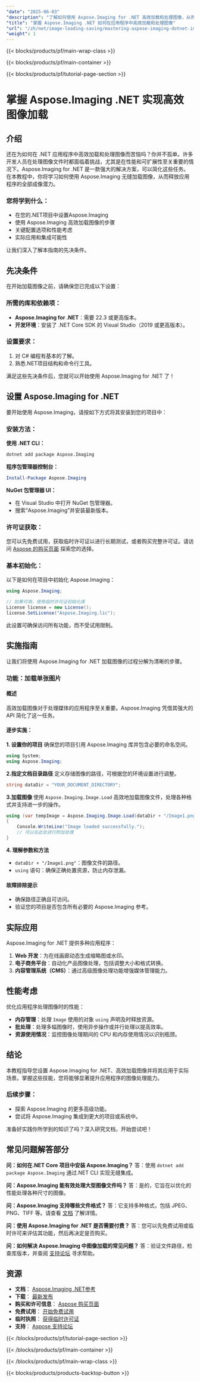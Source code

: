 ```yaml
---
"date": "2025-06-03"
"description": "了解如何使用 Aspose.Imaging for .NET 高效加载和处理图像，从而增强应用程序的性能和可扩展性。"
"title": "掌握 Aspose.Imaging .NET 如何在应用程序中高效加载和处理图像"
"url": "/zh/net/image-loading-saving/mastering-aspose-imaging-dotnet-image-loading/"
"weight": 1
---
```


{{< blocks/products/pf/main-wrap-class >}}

{{< blocks/products/pf/main-container >}}

{{< blocks/products/pf/tutorial-page-section >}}
# 掌握 Aspose.Imaging .NET 实现高效图像加载

## 介绍
还在为如何在 .NET 应用程序中高效加载和处理图像而苦恼吗？你并不孤单。许多开发人员在处理图像文件时都面临着挑战，尤其是在性能和可扩展性至关重要的情况下。Aspose.Imaging for .NET 是一款强大的解决方案，可以简化这些任务。在本教程中，你将学习如何使用 Aspose.Imaging 无缝加载图像，从而释放应用程序的全部成像潜力。

### 您将学到什么：
- 在您的.NET项目中设置Aspose.Imaging
- 使用 Aspose.Imaging 高效加载图像的步骤
- 关键配置选项和性能考虑
- 实际应用和集成可能性

让我们深入了解本指南的先决条件。

## 先决条件
在开始加载图像之前，请确保您已完成以下设置：

### 所需的库和依赖项：
- **Aspose.Imaging for .NET**：需要 22.3 或更高版本。
- **开发环境**：安装了 .NET Core SDK 的 Visual Studio（2019 或更高版本）。

### 设置要求：
1. 对 C# 编程有基本的了解。
2. 熟悉.NET项目结构和命令行工具。

满足这些先决条件后，您就可以开始使用 Aspose.Imaging for .NET 了！

## 设置 Aspose.Imaging for .NET
要开始使用 Aspose.Imaging，请按如下方式将其安装到您的项目中：

### 安装方法：
**使用 .NET CLI：**

```bash
dotnet add package Aspose.Imaging
```

**程序包管理器控制台：**

```powershell
Install-Package Aspose.Imaging
```

**NuGet 包管理器 UI：**
- 在 Visual Studio 中打开 NuGet 包管理器。
- 搜索“Aspose.Imaging”并安装最新版本。

### 许可证获取：
您可以先免费试用，获取临时许可证以进行长期测试，或者购买完整许可证。请访问 [Aspose 的购买页面](https://purchase.aspose.com/buy) 探索您的选择。

### 基本初始化：
以下是如何在项目中初始化 Aspose.Imaging：

```csharp
using Aspose.Imaging;

// 如果可用，使用临时许可证初始化库
License license = new License();
license.SetLicense("Aspose.Imaging.lic");
```

此设置可确保访问所有功能，而不受试用限制。

## 实施指南
让我们将使用 Aspose.Imaging for .NET 加载图像的过程分解为清晰的步骤。

### 功能：加载单张图片
#### 概述
高效加载图像对于处理媒体的应用程序至关重要。Aspose.Imaging 凭借其强大的 API 简化了这一任务。

#### 逐步实施：
**1. 设置你的项目**
确保您的项目引用 Aspose.Imaging 库并包含必要的命名空间。

```csharp
using System;
using Aspose.Imaging;
```

**2.指定文档目录路径**
定义存储图像的路径，可根据您的环境设置进行调整。

```csharp
string dataDir = "YOUR_DOCUMENT_DIRECTORY";
```

**3.加载图像**
使用 `Aspose.Imaging.Image.Load` 高效地加载图像文件，处理各种格式并支持进一步的操作。

```csharp
using (var tempImage = Aspose.Imaging.Image.Load(dataDir + "/Image1.png"))
{
    Console.WriteLine("Image loaded successfully.");
    // 可以在此处进行附加处理
}
```

**4. 理解参数和方法**
- `dataDir + "/Image1.png"`：图像文件的路径。
- `using` 语句：确保正确处置资源，防止内存泄漏。

#### 故障排除提示
- 确保路径正确且可访问。
- 验证您的项目是否包含所有必要的 Aspose.Imaging 参考。

## 实际应用
Aspose.Imaging for .NET 提供多种应用程序：
1. **Web 开发**：为在线画廊动态生成缩略图或水印。
2. **电子商务平台**：自动化产品图像处理，包括调整大小和格式转换。
3. **内容管理系统（CMS）**：通过高级图像处理功能增强媒体管理能力。

## 性能考虑
优化应用程序处理图像时的性能：
- **内存管理**：处理 `Image` 使用的对象 `using` 声明及时释放资源。
- **批处理**：处理多幅图像时，使用异步操作或并行处理以提高效率。
- **资源使用情况**：监控图像处理期间的 CPU 和内存使用情况以识别瓶颈。

## 结论
本教程指导您设置 Aspose.Imaging for .NET、高效加载图像并将其应用于实际场景。掌握这些技能，您将能够显著提升应用程序的图像处理能力。

### 后续步骤：
- 探索 Aspose.Imaging 的更多高级功能。
- 尝试将 Aspose.Imaging 集成到更大的项目或系统中。

准备好实践你所学到的知识了吗？深入研究文档，开始尝试吧！

## 常见问题解答部分
**问：如何在.NET Core 项目中安装 Aspose.Imaging？**
答：使用 `dotnet add package Aspose.Imaging` 通过.NET CLI 实现无缝集成。

**问：Aspose.Imaging 能有效处理大型图像文件吗？**
答：是的，它旨在以优化的性能处理各种尺寸的图像。

**问：Aspose.Imaging 支持哪些文件格式？**
答：它支持多种格式，包括 JPEG、PNG、TIFF 等。请查看 [文档](https://reference.aspose.com/imaging/net/) 了解详情。

**问：使用 Aspose.Imaging for .NET 是否需要付费？**
答：您可以先免费试用或临时许可来评估其功能，然后再决定是否购买。

**问：如何解决 Aspose.Imaging 中图像加载的常见问题？**
答：验证文件路径，检查库版本，并查阅 [支持论坛](https://forum.aspose.com/c/imaging/10) 寻求帮助。

## 资源
- **文档**： [Aspose.Imaging .NET参考](https://reference.aspose.com/imaging/net/)
- **下载**： [最新发布](https://releases.aspose.com/imaging/net/)
- **购买和许可信息**： [Aspose 购买页面](https://purchase.aspose.com/buy)
- **免费试用**： [开始免费试用](https://releases.aspose.com/imaging/net/)
- **临时执照**： [获得临时许可证](https://purchase.aspose.com/temporary-license/)
- **支持**： [Aspose 支持论坛](https://forum.aspose.com/c/imaging/10)

{{< /blocks/products/pf/tutorial-page-section >}}

{{< /blocks/products/pf/main-container >}}

{{< /blocks/products/pf/main-wrap-class >}}

{{< blocks/products/products-backtop-button >}}